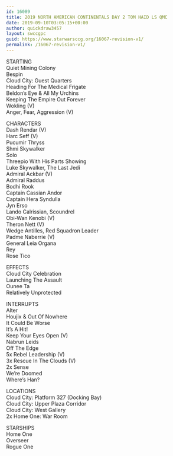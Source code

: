```yaml
---
id: 16089
title: 2019 NORTH AMERICAN CONTINENTALS DAY 2 TOM HAID LS QMC
date: 2019-09-10T03:05:15+00:00
author: quickdraw3457
layout: swccgpc
guid: https://www.starwarsccg.org/16067-revision-v1/
permalink: /16067-revision-v1/
---
```

STARTING  
Quiet Mining Colony  
Bespin  
Cloud City: Guest Quarters  
Heading For The Medical Frigate  
Beldon&#8217;s Eye & All My Urchins  
Keeping The Empire Out Forever  
Wokling (V)  
Anger, Fear, Aggression (V)

CHARACTERS  
Dash Rendar (V)  
Harc Seff (V)  
Pucumir Thryss  
Shmi Skywalker  
Solo  
Threepio With His Parts Showing  
Luke Skywalker, The Last Jedi  
Admiral Ackbar (V)  
Admiral Raddus  
Bodhi Rook  
Captain Cassian Andor  
Captain Hera Syndulla  
Jyn Erso  
Lando Calrissian, Scoundrel  
Obi-Wan Kenobi (V)  
Theron Nett (V)  
Wedge Antilles, Red Squadron Leader  
Padme Naberrie (V)  
General Leia Organa  
Rey  
Rose Tico

EFFECTS  
Cloud City Celebration  
Launching The Assault  
Ounee Ta  
Relatively Unprotected

INTERRUPTS  
Alter  
Houjix & Out Of Nowhere  
It Could Be Worse  
It&#8217;s A Hit!  
Keep Your Eyes Open (V)  
Nabrun Leids  
Off The Edge  
5x Rebel Leadership (V)  
3x Rescue In The Clouds (V)  
2x Sense  
We&#8217;re Doomed  
Where&#8217;s Han?

LOCATIONS  
Cloud City: Platform 327 (Docking Bay)  
Cloud City: Upper Plaza Corridor  
Cloud City: West Gallery  
2x Home One: War Room

STARSHIPS  
Home One  
Overseer  
Rogue One